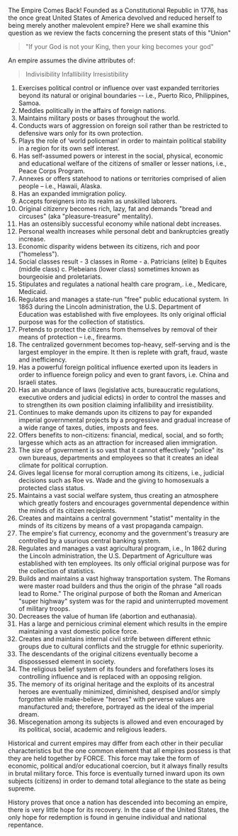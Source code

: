 The Empire Comes Back! Founded as a Constitutional Republic in 1776, has the once great United States of America devolved and reduced herself to being merely another malevolent empire? Here we shall examine this question as we review the facts concerning the present stats of this "Union"

>"If your God is not your King, then your king becomes your god"

An empire assumes the divine attributes of:

>Indivisibility
>Infallibility
>Irresistibility

1. Exercises political control or influence over vast expanded territories beyond its natural or original boundaries -- i.e., Puerto Rico, Philippines, Samoa.
2. Meddles politically in the affairs of foreign nations.
3. Maintains military posts or bases throughout the world.
4. Conducts wars of aggression on foreign soil rather than be restricted to defensive wars only for its own protection.
5. Plays the role of ‘world policeman’ in order to maintain political stability in a region for its own self interest.
6. Has self-assumed powers or interest in the social, physical, economic and educational welfare of the citizens of smaller or lesser nations, i.e., Peace Corps Program.
7. Annexes or offers statehood to nations or territories comprised of alien people – i.e., Hawaii, Alaska.
8. Has an expanded immigration policy.
9. Accepts foreigners into its realm as unskilled laborers.
10. Original citizenry becomes rich, lazy, fat and demands "bread and circuses" (aka "pleasure-treasure" mentality).
11. Has an ostensibly successful economy while national debt increases.
12. Personal wealth increases while personal debt and bankruptcies greatly increase.
13. Economic disparity widens between its citizens, rich and poor ("homeless").
14. Social classes result - 3 classes in Rome -
a. Patricians (elite)
b Equites (middle class)
c. Plebeians (lower class) sometimes known as bourgeoisie and proletariats.
15. Stipulates and regulates a national health care program,. i.e., Medicare, Medicaid.
16. Regulates and manages a state-run "free" public educational system. In 1863 during the Lincoln administration, the U.S. Department of Education was established with five employees. Its only original official purpose was for the collection of statistics.
17. Pretends to protect the citizens from themselves by removal of their means of protection – i.e., firearms.
18. The centralized government becomes top-heavy, self-serving and is the largest employer in the empire. It then is replete with graft, fraud, waste and inefficiency.
19. Has a powerful foreign political influence exerted upon its leaders in order to influence foreign policy and even to grant favors, i.e. China and Israeli states.
20. Has an abundance of laws (legislative acts, bureaucratic regulations, executive orders and judicial edicts) in order to control the masses and to strengthen its own position claiming infallibility and irresistibility.
21. Continues to make demands upon its citizens to pay for expanded imperial governmental projects by a progressive and gradual increase of a wide range of taxes, duties, imposts and fees.
22. Offers benefits to non-citizens: financial, medical, social, and so forth; largesse which acts as an attraction for increased alien immigration.
23. The size of government is so vast that it cannot effectively "police" its own bureaus, departments and employees so that it creates an ideal climate for political corruption.
24. Gives legal license for moral corruption among its citizens, i.e., judicial decisions such as Roe vs. Wade and the giving to homosexuals a protected class status.
25. Maintains a vast social welfare system, thus creating an atmosphere which greatly fosters and encourages governmental dependence within the minds of its citizen recipients.
26. Creates and maintains a central government "statist" mentality in the minds of its citizens by means of a vast propaganda campaign.
27. The empire's fiat currency, economy and the government's treasury are controlled by a usurious central banking system.
28. Regulates and manages a vast agricultural program, i.e., In 1862 during the Lincoln administration, the U.S. Department of Agriculture was established with ten employees. Its only official original purpose was for the collection of statistics.
29. Builds and maintains a vast highway transportation system. The Romans were master road builders and thus the origin of the phrase "all roads lead to Rome." The original purpose of both the Roman and American "super highway" system was for the rapid and uninterrupted movement of military troops.
30. Decreases the value of human life (abortion and euthanasia).
31. Has a large and pernicious criminal element which results in the empire maintaining a vast domestic police force.
32. Creates and maintains internal civil strife between different ethnic groups due to cultural conflicts and the struggle for ethnic superiority.
33. The descendants of the original citizens eventually become a dispossessed element in society.
34. The religious belief system of its founders and forefathers loses its controlling influence and is replaced with an opposing religion.
35. The memory of its original heritage and the exploits of its ancestral heroes are eventually minimized, diminished, despised and/or simply forgotten while make-believe "heroes" with perverse values are manufactured and; therefore, portrayed as the ideal of the imperial dream.
36. Miscegenation among its subjects is allowed and even encouraged by its political, social, academic and religious leaders.

Historical and current empires may differ from each other in their peculiar characteristics but the one common element that all empires possess is that they are held together by FORCE. This force may take the form of economic, political and/or educational coercion, but it always finally results in brutal military force. This force is eventually turned inward upon its own subjects (citizens) in order to demand total allegiance to the state as being supreme.

History proves that once a nation has descended into becoming an empire, there is very little hope for its recovery. In the case of the United States, the only hope for redemption is found in genuine individual and national repentance.